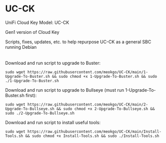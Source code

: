 # UC-CK
UniFi Cloud Key Model: UC-CK

Gen1 version of Cloud Key

Scripts, fixes, updates, etc. to help repurpose UC-CK as a general SBC running Debian
<br/>
<br/>
<br/>
Download and run script to upgrade to Buster:
```Shell
sudo wget https://raw.githubusercontent.com/meokgo/UC-CK/main/1-Upgrade-To-Buster.sh && sudo chmod +x 1-Upgrade-To-Buster.sh && sudo ./1-Upgrade-To-Buster.sh
```
Download and run script to upgrade to Bullseye (must run 1-Upgrade-To-Buster.sh first):
```shell
sudo wget https://raw.githubusercontent.com/meokgo/UC-CK/main/2-Upgrade-To-Bullseye.sh && sudo chmod +x 2-Upgrade-To-Bullseye.sh && sudo ./2-Upgrade-To-Bullseye.sh
```
Download and run script to install useful tools:
```shell
sudo wget https://raw.githubusercontent.com/meokgo/UC-CK/main/Install-Tools.sh && sudo chmod +x Install-Tools.sh && sudo ./Install-Tools.sh
```
